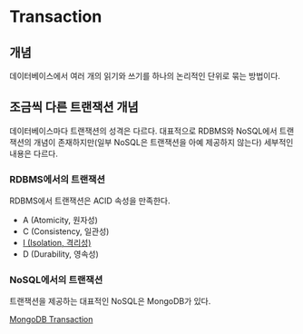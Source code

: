 # Transaction

## 개념

데이터베이스에서 여러 개의 읽기와 쓰기를 하나의 논리적인 단위로 묶는 방법이다.

## 조금씩 다른 트랜잭션 개념

데이터베이스마다 트랜잭션의 성격은 다르다. 대표적으로 RDBMS와 NoSQL에서 트랜잭션의 개념이 존재하지만(일부 NoSQL은 트랜잭션을 아예 제공하지 않는다) 세부적인 내용은 다르다. 

### RDBMS에서의 트랜잭션

RDBMS에서 트랜잭션은 ACID 속성을 만족한다. 

- A (Atomicity, 원자성) 
- C (Consistency, 일관성)
- [I (Isolation, 격리성)](Isolation.md)
- D (Durability, 영속성)

### NoSQL에서의 트랜잭션

트랜잭션을 제공하는 대표적인 NoSQL은 MongoDB가 있다.

[MongoDB Transaction](https://docs.mongodb.com/manual/core/transactions/)



